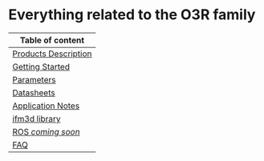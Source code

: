 # Everything related to the O3R family

| Table of content|
|-|
| [Products Description](O3R/ProductsDescription/README.md)|
| [Getting Started](O3R/GettingStarted/README.md)|
| [Parameters](O3R/Parameters/README.md)|
| [Datasheets](O3R/Datasheets/README.md)|
| [Application Notes](O3R/ApplicationNotes/README.md)|
| [ifm3d library](https://github.com/ifm/ifm3d)|
| [ROS *coming soon*](INSERT-LINK)|
| [FAQ](FAQ/README.md)|